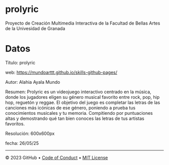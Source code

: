 <Prolyric>

<!--
  <<< Author notes: Course header >>>
  Include a 1280×640 image, course title in sentence case, and a concise description in emphasis.
  In your repository settings: enable template repository, add your 1280×640 social image, auto delete head branches.
  Add your open source license, GitHub uses MIT license.
-->

# prolyric
Proyecto de Creación Multimedia Interactiva de la Facultad de Bellas Artes de la Univesidad de Granada


</header>

<!--
  <<< Author notes: Step 2 >>>
  Start this step by acknowledging the previous step.
  Define terms and link to docs.github.com.
  Historic note: previous version checked for empty pull request, changed to the correct theme `minima`.
-->

# Datos

Título: prolyric

web: https://mundoarttt.github.io/skills-github-pages/

Autor: Alahia Ayala Mundo

Resumen: Prolyric es un videojuego interactivo centrado en la música, donde los jugadores eligen su género musical favorito entre rock, pop, hip hop, reguetón y reggae. El objetivo del juego es completar las letras de las canciones más icónicas de ese género, poniendo a prueba tus conocimientos musicales y tu memoria. Compitiendo por puntuaciones altas y demostrando qué tan bien conoces las letras de tus artistas favoritos.

Resolución: 600x600px 

fecha: 26/05/25


<footer>

<!--
  <<< Author notes: Footer >>>
  Add a link to get support, GitHub status page, code of conduct, license link.
-->

---


&copy; 2023 GitHub &bull; [Code of Conduct](https://www.contributor-covenant.org/version/2/1/code_of_conduct/code_of_conduct.md) &bull; [MIT License](https://gh.io/mit)

</footer>
